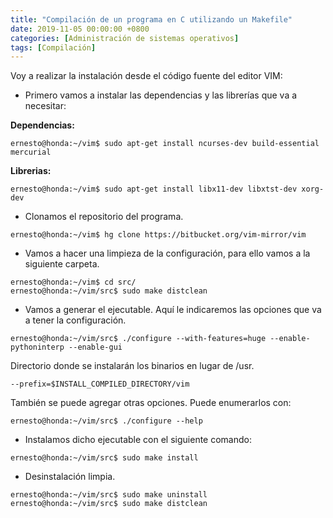 ```yaml
---
title: "Compilación de un programa en C utilizando un Makefile"
date: 2019-11-05 00:00:00 +0800
categories: [Administración de sistemas operativos]
tags: [Compilación]
---
```


Voy a realizar la instalación desde el código fuente del editor VIM:

- Primero vamos a instalar las dependencias y las librerías que va a necesitar:

**Dependencias:**

    ernesto@honda:~/vim$ sudo apt-get install ncurses-dev build-essential mercurial

**Librerias:**

    ernesto@honda:~/vim$ sudo apt-get install libx11-dev libxtst-dev xorg-dev

- Clonamos el repositorio del programa.

`ernesto@honda:~/vim$ hg clone https://bitbucket.org/vim-mirror/vim`

- Vamos a hacer una limpieza de la configuración, para ello vamos a la siguiente carpeta.

```
ernesto@honda:~/vim$ cd src/
ernesto@honda:~/vim/src$ sudo make distclean 
```

- Vamos a generar el ejecutable. Aquí le indicaremos las opciones que va a tener la configuración.

`ernesto@honda:~/vim/src$ ./configure --with-features=huge --enable-pythoninterp --enable-gui`

Directorio donde se instalarán los binarios en lugar de /usr.

    --prefix=$INSTALL_COMPILED_DIRECTORY/vim

También se puede agregar otras opciones. Puede enumerarlos con:

    ernesto@honda:~/vim/src$ ./configure --help

- Instalamos dicho ejecutable con el siguiente comando:

```
ernesto@honda:~/vim/src$ sudo make install
```

- Desinstalación limpia.

```
ernesto@honda:~/vim/src$ sudo make uninstall
ernesto@honda:~/vim/src$ sudo make distclean 
```

